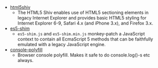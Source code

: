 - [html5shiv](https://github.com/aFarkas/html5shiv)
  - The HTML5 Shiv enables use of HTML5 sectioning elements in legacy Internet Explorer and provides basic HTML5 styling for Internet Explorer 6-9, Safari 4.x (and iPhone 3.x), and Firefox 3.x.
- [es5-shim](https://github.com/es-shims/es5-shim)
  - `es5-shim.js` and `es5-shim.min.js` monkey-patch a JavaScript context to contain all EcmaScript 5 methods that can be faithfully emulated with a legacy JavaScript engine.
- [console-polyfill](https://github.com/paulmillr/console-polyfill)
  - Browser console polyfill. Makes it safe to do console.log()-s etc always.